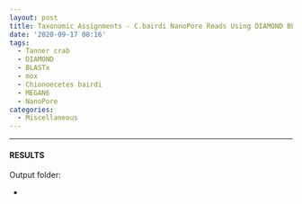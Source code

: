 ```yaml
---
layout: post
title: Taxonomic Assignments - C.bairdi NanoPore Reads Using DIAMOND BLASTx on Mox and MEGAN6 daa2rma on swoose
date: '2020-09-17 08:16'
tags:
  - Tanner crab
  - DIAMOND
  - BLASTx
  - mox
  - Chionoecetes bairdi
  - MEGAN6
  - NanoPore
categories:
  - Miscellaneous
---
```




---

#### RESULTS

Output folder:

- []()
